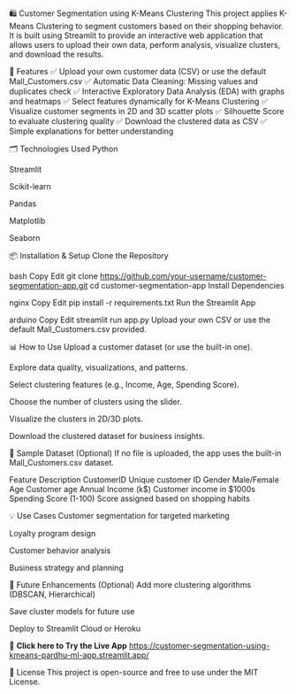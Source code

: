 🛍️ Customer Segmentation using K-Means Clustering
This project applies K-Means Clustering to segment customers based on their shopping behavior. It is built using Streamlit to provide an interactive web application that allows users to upload their own data, perform analysis, visualize clusters, and download the results.

🚀 Features
✅ Upload your own customer data (CSV) or use the default Mall_Customers.csv
✅ Automatic Data Cleaning: Missing values and duplicates check
✅ Interactive Exploratory Data Analysis (EDA) with graphs and heatmaps
✅ Select features dynamically for K-Means Clustering
✅ Visualize customer segments in 2D and 3D scatter plots
✅ Silhouette Score to evaluate clustering quality
✅ Download the clustered data as CSV
✅ Simple explanations for better understanding

🗂 Technologies Used
Python

Streamlit

Scikit-learn

Pandas

Matplotlib

Seaborn

📦 Installation & Setup
Clone the Repository

bash
Copy
Edit
git clone https://github.com/your-username/customer-segmentation-app.git
cd customer-segmentation-app
Install Dependencies

nginx
Copy
Edit
pip install -r requirements.txt
Run the Streamlit App

arduino
Copy
Edit
streamlit run app.py
Upload your own CSV or use the default Mall_Customers.csv provided.

📊 How to Use
Upload a customer dataset (or use the built-in one).

Explore data quality, visualizations, and patterns.

Select clustering features (e.g., Income, Age, Spending Score).

Choose the number of clusters using the slider.

Visualize the clusters in 2D/3D plots.

Download the clustered dataset for business insights.

📄 Sample Dataset (Optional)
If no file is uploaded, the app uses the built-in Mall_Customers.csv dataset.

Feature	Description
CustomerID	Unique customer ID
Gender	Male/Female
Age	Customer age
Annual Income (k$)	Customer income in $1000s
Spending Score (1-100)	Score assigned based on shopping habits

💡 Use Cases
Customer segmentation for targeted marketing

Loyalty program design

Customer behavior analysis

Business strategy and planning

📌 Future Enhancements (Optional)
Add more clustering algorithms (DBSCAN, Hierarchical)

Save cluster models for future use

Deploy to Streamlit Cloud or Heroku

🚀 **Click here to Try the Live App** https://customer-segmentation-using-kmeans-pardhu-ml-app.streamlit.app/

📝 License
This project is open-source and free to use under the MIT License.
